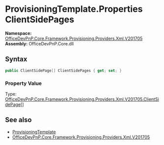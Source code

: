 # ProvisioningTemplate.Properties ClientSidePages
  

**Namespace:** [OfficeDevPnP.Core.Framework.Provisioning.Providers.Xml.V201705](OfficeDevPnP.Core.Framework.Provisioning.Providers.Xml.V201705.md)  
**Assembly:** OfficeDevPnP.Core.dll  
## Syntax
```C#
public ClientSidePage[] ClientSidePages { get; set; }
```

### Property Value
Type: [OfficeDevPnP.Core.Framework.Provisioning.Providers.Xml.V201705.ClientSidePage[]](OfficeDevPnP.Core.Framework.Provisioning.Providers.Xml.V201705.ClientSidePage.md)  

## See also
- [ProvisioningTemplate](OfficeDevPnP.Core.Framework.Provisioning.Providers.Xml.V201705.ProvisioningTemplate.md) 
- [OfficeDevPnP.Core.Framework.Provisioning.Providers.Xml.V201705](OfficeDevPnP.Core.Framework.Provisioning.Providers.Xml.V201705.md) 
